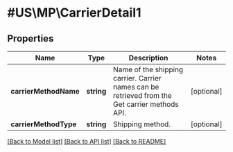 # #US\MP\CarrierDetail1

## Properties

Name | Type | Description | Notes
------------ | ------------- | ------------- | -------------
**carrierMethodName** | **string** | Name of the shipping carrier. Carrier names can be retrieved from the Get carrier methods API. | [optional]
**carrierMethodType** | **string** | Shipping method. | [optional]


[[Back to Model list]](../) [[Back to API list]](../../Api/US/MP) [[Back to README]](../../README.md)
